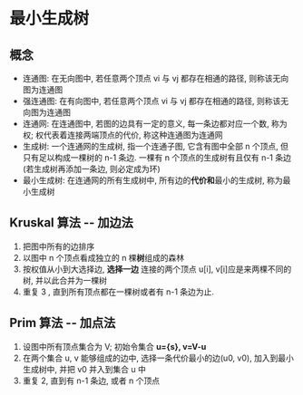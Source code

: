 # 最小生成树

## 概念

- 连通图: 在无向图中, 若任意两个顶点 vi 与 vj 都存在相通的路径, 则称该无向图为连通图
- 强连通图: 在有向图中, 若任意两个顶点 vi 与 vj 都存在相通的路径, 则称该无向图为连通图
- 连通网: 在连通图中, 若图的边具有一定的意义, 每一条边都对应一个数, 称为权; 权代表着连接两端顶点的代价, 称这种连通图为连通网
- 生成树: 一个连通网的生成树, 指一个连通子图, 它含有图中全部 n 个顶点, 但只有足以构成一棵树的 n-1 条边. 一棵有 n 个顶点的生成树有且仅有 n-1 条边(若生成树再添加一条边, 则必定成为环)
- 最小生成树: 在连通网的所有生成树中, 所有边的**代价和**最小的生成树, 称为最小生成树

## Kruskal 算法 -- 加边法

1. 把图中所有的边排序
2. 以图中 n 个顶点看成独立的 n 棵**树**组成的森林
3. 按权值从小到大选择边, **选择一边** 连接的两个顶点 u[i], v[i]应是来两棵不同的树, 并以此合并为一棵树
4. 重复 3 , 直到所有顶点都在一棵树或者有 n-1 条边为止.

## Prim 算法 -- 加点法

1. 设图中所有顶点集合为 V; 初始令集合 **u={s}, v=V-u**
2. 在两个集合 u, v 能够组成的边中, 选择一条代价最小的边(u0, v0), 加入到最小生成树中, 并把 v0 并入到集合 u 中
3. 重复 2, 直到有 n-1 条边, 或者 n 个顶点
